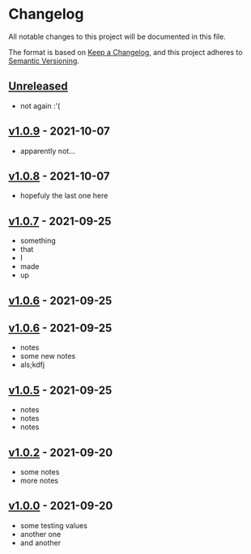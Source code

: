 <!-- markdownlint-disable -->

# Changelog

All notable changes to this project will be documented in this file.

The format is based on [Keep a Changelog](https://keepachangelog.com/en/1.0.0/),
and this project adheres to [Semantic Versioning](https://semver.org/spec/v2.0.0.html).

## [Unreleased]

- not again :'(

## [v1.0.9] - 2021-10-07

-   apparently not...

## [v1.0.8] - 2021-10-07

-   hopefuly the last one here

## [v1.0.7] - 2021-09-25

-   something
-   that
-   I
-   made
-   up

## [v1.0.6] - 2021-09-25

## [v1.0.6] - 2021-09-25

-   notes
-   some new notes
-   als;kdfj

## [v1.0.5] - 2021-09-25

-   notes
-   notes
-   notes

## [v1.0.2] - 2021-09-20

-   some notes
-   more notes

## [v1.0.0] - 2021-09-20

-   some testing values
-   another one
-   and another

[Unreleased]: https://github.com/BenDev9/deployment-testing/compare/v1.0.9...HEAD

[v1.0.9]: https://github.com/BenDev9/deployment-testing/compare/v1.0.8...v1.0.9

[v1.0.8]: https://github.com/BenDev9/deployment-testing/compare/v1.0.7...v1.0.8

[v1.0.7]: https://github.com/BenDev9/deployment-testing/compare/v1.0.6...v1.0.7

[v1.0.6]: https://github.com/BenDev9/deployment-testing/compare/v1.0.6...v1.0.6

[v1.0.6]: https://github.com/BenDev9/deployment-testing/compare/v1.0.5...v1.0.6

[v1.0.5]: https://github.com/BenDev9/deployment-testing/compare/v1.0.2...v1.0.5

[v1.0.2]: https://github.com/BenDev9/deployment-testing/compare/v1.0.0...v1.0.2

[v1.0.0]: https://github.com/BenDev9/deployment-testing/compare/0ec9b34460a9736139a2d742d7ee873bd5aa3db3...v1.0.0
